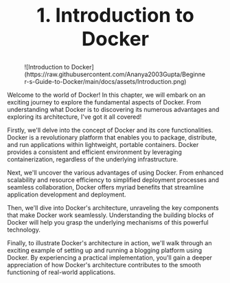 <h1 style=font-size:45px align='center'>1. Introduction to Docker</h1>
<figure markdown>
  ![Introduction to Docker](https://raw.githubusercontent.com/Ananya2003Gupta/Beginner-s-Guide-to-Docker/main/docs/assets/Introduction.png)
</figure>

Welcome to the world of Docker! In this chapter, we will embark on an exciting journey to explore the fundamental aspects of Docker. From understanding what Docker is to discovering its numerous advantages and exploring its architecture, I've got it all covered!

Firstly, we'll delve into the concept of Docker and its core functionalities. Docker is a revolutionary platform that enables you to package, distribute, and run applications within lightweight, portable containers. Docker provides a consistent and efficient environment by leveraging containerization, regardless of the underlying infrastructure.

Next, we'll uncover the various advantages of using Docker. From enhanced scalability and resource efficiency to simplified deployment processes and seamless collaboration, Docker offers myriad benefits that streamline application development and deployment.

Then, we'll dive into Docker's architecture, unraveling the key components that make Docker work seamlessly. Understanding the building blocks of Docker will help you grasp the underlying mechanisms of this powerful technology.

Finally, to illustrate Docker's architecture in action, we'll walk through an exciting example of setting up and running a blogging platform using Docker. By experiencing a practical implementation, you'll gain a deeper appreciation of how Docker's architecture contributes to the smooth functioning of real-world applications.